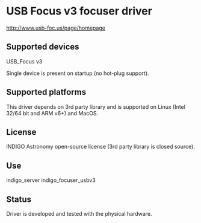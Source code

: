 # USB Focus v3 focuser driver

http://www.usb-foc.us/page/homepage

## Supported devices

USB_Focus v3

Single device is present on startup (no hot-plug support).

## Supported platforms

This driver depends on 3rd party library and is supported on Linux (Intel 32/64 bit and ARM v6+) and MacOS.

## License

INDIGO Astronomy open-source license  (3rd party library is closed source).

## Use

indigo_server indigo_focuser_usbv3

## Status

Driver is developed and tested with the physical hardware.

